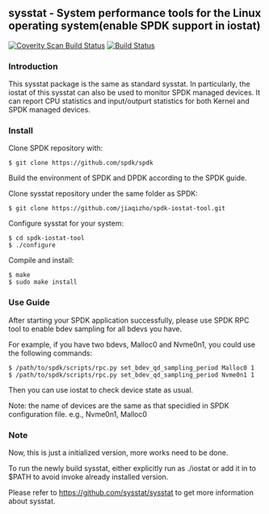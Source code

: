 ## sysstat - System performance tools for the Linux operating system(enable SPDK support in iostat)
[![Coverity Scan Build Status](https://scan.coverity.com/projects/4040/badge.svg)](https://scan.coverity.com/projects/sysstat-sysstat)
[![Build Status](https://travis-ci.org/sysstat/sysstat.svg?branch=master)](https://travis-ci.org/sysstat/sysstat)

### Introduction

This sysstat package is the same as standard sysstat. In particularly, the iostat of this sysstat can also be used to monitor SPDK managed devices. It can report CPU statistics and input/outpurt statistics for both Kernel and SPDK managed devices.

### Install

Clone SPDK repository with:

```
$ git clone https://github.com/spdk/spdk
```
Build the environment of SPDK and DPDK according to the SPDK guide.

Clone sysstat repository under the same folder as SPDK:

```
$ git clone https://github.com/jiaqizho/spdk-iostat-tool.git
```

Configure sysstat for your system:

```
$ cd spdk-iostat-tool
$ ./configure
```

Compile and install:

```
$ make
$ sudo make install
```
### Use Guide

After starting your SPDK application successfully, please use SPDK RPC tool to enable bdev sampling for all bdevs you have.

For example, if you have two bdevs, Malloc0 and Nvme0n1, you could use the following commands:

```
$ /path/to/spdk/scripts/rpc.py set_bdev_qd_sampling_period Malloc0 1
$ /path/to/spdk/scripts/rpc.py set_bdev_qd_sampling_period Nvme0n1 1
```
Then you can use iostat to check device state as usual. 

Note: the name of devices are the same as that specidied in SPDK configuration file. e.g., Nvme0n1, Malloc0

### Note

Now, this is just a initialized version, more works need to be done.

To run the newly build sysstat, either explicitly run as ./iostat or add it in to $PATH to avoid invoke already installed version.

Please refer to https://github.com/sysstat/sysstat to get more information about sysstat.
